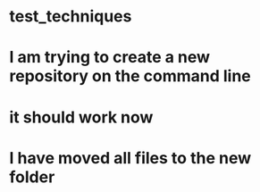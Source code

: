 # test_techniques
# I am trying to create a new repository on the command line
# it should work now
# I have moved all files to the new folder
